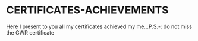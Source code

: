 # CERTIFICATES-ACHIEVEMENTS
Here I present to you all my certificates achieved my me...P.S.-: do not miss the GWR certificate
